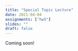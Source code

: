 ```yaml
---
title: "Special Topic Lecture"
date: 2021-04-04
assignments: ["hw5"]
slides: ""
draft: false
---
```


Coming soon!
